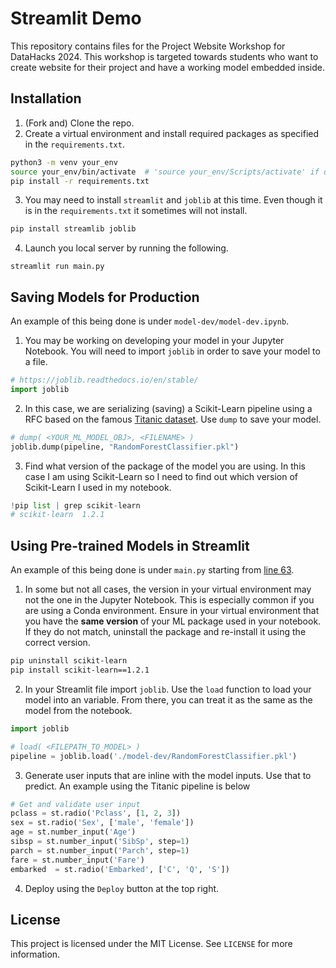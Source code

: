 
# Streamlit Demo
This repository contains files for the Project Website Workshop for DataHacks 2024. This workshop is targeted towards students who want to create website for their project and have a working model embedded inside.

## Installation 
1. (Fork and) Clone the repo.
2. Create a virtual environment and install required packages as specified in the `requirements.txt`.
```bash
python3 -m venv your_env
source your_env/bin/activate  # 'source your_env/Scripts/activate' if on Windows
pip install -r requirements.txt
```
3. You may need to install `streamlit` and `joblib` at this time. Even though it is in the `requirements.txt` it sometimes will not install.
```bash
pip install streamlib joblib
```
4. Launch you local server by running the following.
```
streamlit run main.py
```

## Saving Models for Production
An example of this being done is under `model-dev/model-dev.ipynb`.
1. You may be working on developing your model in your Jupyter Notebook. You will need to import `joblib` in order to save your model to a file.
```python
# https://joblib.readthedocs.io/en/stable/
import joblib
```
2. In this case, we are serializing (saving) a Scikit-Learn pipeline using a RFC based on the famous [Titanic dataset](https://www.kaggle.com/competitions/titanic/overview). Use `dump` to save your model.
```python
# dump( <YOUR_ML_MODEL_OBJ>, <FILENAME> )
joblib.dump(pipeline, "RandomForestClassifier.pkl")
```
3. Find what version of the package of the model you are using. In this case I am using Scikit-Learn so I need to find out which version of Scikit-Learn I used in my notebook.
```python
!pip list | grep scikit-learn
# scikit-learn  1.2.1
```

## Using Pre-trained Models in Streamlit
An example of this being done is under `main.py` starting from [line 63](https://github.com/ucsdds3/streamlit-demo/blob/5af213f5d185516edfad25bbc2344ef6d93c7054/main.py#L63).
1. In some but not all cases, the version in your virtual environment may not the one in the Jupyter Notebook. This is especially common if you are using a Conda environment. Ensure in your virtual environment that you have the **same version** of your ML package used in your notebook.
If they do not match, uninstall the package and re-install it using the correct version.
```bash
pip uninstall scikit-learn
pip install scikit-learn==1.2.1
```
2. In your Streamlit file import `joblib`. Use the `load` function to load your model into an variable. From there, you can treat it as the same as the model from the notebook.
```python
import joblib

# load( <FILEPATH_TO_MODEL> )
pipeline = joblib.load('./model-dev/RandomForestClassifier.pkl')
```
3. Generate user inputs that are inline with the model inputs. Use that to predict. An example using the Titanic pipeline is below
```python
# Get and validate user input
pclass = st.radio('Pclass', [1, 2, 3])
sex = st.radio('Sex', ['male', 'female'])
age = st.number_input('Age')
sibsp = st.number_input('SibSp', step=1)
parch = st.number_input('Parch', step=1)
fare = st.number_input('Fare')
embarked  = st.radio('Embarked', ['C', 'Q', 'S'])
```
4. Deploy using the `Deploy` button at the top right.

## License
This project is licensed under the MIT License. See `LICENSE` for more information.
